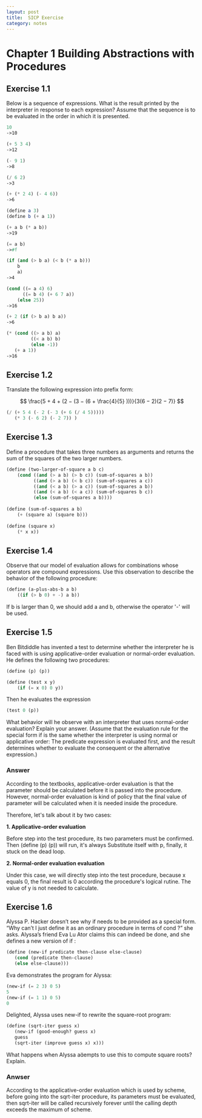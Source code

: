 ```yaml
---
layout: post
title:  SICP Exercise 
category: notes
---
```


# Chapter 1 Building Abstractions with Procedures #

## Exercise 1.1 ##
Below is a sequence of expressions. What is the result printed by the interpreter in response to each expression? Assume that the sequence is to be evaluated in the order in which it is presented.

```scheme
10
->10

(+ 5 3 4)
->12

(- 9 1)
->8

(/ 6 2)
->3

(+ (* 2 4) (- 4 6))
->6

(define a 3)
(define b (+ a 1))

(+ a b (* a b))
->19

(= a b)
->#f

(if (and (> b a) (< b (* a b)))
    b
    a)
->4

(cond ((= a 4) 6)
      ((= b 4) (+ 6 7 a))
    (else 25))
->16

(+ 2 (if (> b a) b a))
->6

(* (cond ((> a b) a)
         ((< a b) b)
         (else -1))
   (+ a 1))
->16
```

## Exercise 1.2 ##

Translate the following expression into prefix form:

$$
\frac{5 + 4 + (2 − (3 − (6 + \frac{4}{5} )))}{3(6 − 2)(2 − 7)}
$$

```scheme
(/ (+ 5 4 (- 2 (- 3 (+ 6 (/ 4 5)))))
   (* 3 (- 6 2) (- 2 7)) )
```

## Exercise 1.3 ##

Define a procedure that takes three numbers as arguments and returns the sum of the squares of the two larger numbers.

```scheme
(define (two-larger-of-square a b c)
    (cond ((and (> a b) (> b c)) (sum-of-squares a b))
          ((and (> a b) (< b c)) (sum-of-squares a c))
          ((and (< a b) (> a c)) (sum-of-squares a b))
          ((and (< a b) (< a c)) (sum-of-squares b c))
          (else (sum-of-squares a b))))
       
(define (sum-of-squares a b)
    (+ (square a) (square b)))  
       
(define (square x)
    (* x x))
```

## Exercise 1.4 ##

Observe that our model of evaluation allows for combinations whose operators are compound expressions. Use this observation to describe the behavior of the following procedure:

```scheme
(define (a-plus-abs-b a b)
    ((if (> b 0) + -) a b))
```

If b is larger than 0, we should add a and b, otherwise the operator '-' will be used.

## Exercise 1.5 ##

Ben Bitdiddle has invented a test to determine whether the interpreter he is faced with is using applicative-order evaluation or normal-order evaluation. He defines the following two procedures:

```scheme
(define (p) (p))

(define (test x y)
    (if (= x 0) 0 y))
```

Then he evaluates the expression

```scheme
(test 0 (p))
```

What behavior will he observe with an interpreter that uses normal-order evaluation? Explain your answer. (Assume that the evaluation rule for the special form if is the same whether the interpreter is using normal or applicative order: The predicate expression is evaluated first, and the result determines whether to evaluate the consequent or the alternative expression.)

### Answer ###

According to the textbooks, applicative-order evaluation is that the parameter should be calculated before it is passed into the procedure. However, normal-order evaluation is kind of policy that the final value of parameter will be calculated when it is needed inside the procedure.

Therefore, let's talk about it by two cases:

**1. Applicative-order evaluation**

Before step into the test procedure, its two parameters must be confirmed. Then (define (p) (p)) will run, it's always Substitute itself with p, finally, it stuck on the dead loop.

**2. Normal-order evaluation evaluation**

Under this case, we will directly step into the test procedure, because x equals 0, the final result is 0 according the procedure's logical rutine. The value of y is not needed to calculate.

## Exercise 1.6 ##

Alyssa P. Hacker doesn’t see why if needs to be provided as a special form. “Why can’t I just define it as an ordinary procedure in terms of cond ?” she asks. Alyssa’s friend Eva Lu Ator claims this can indeed be done, and she
defines a new version of if :

```scheme
(define (new-if predicate then-clause else-clause)
   (cond (predicate then-clause)
   (else else-clause)))
```

Eva demonstrates the program for Alyssa:

```scheme
(new-if (= 2 3) 0 5)
5
(new-if (= 1 1) 0 5)
0
```

Delighted, Alyssa uses new-if to rewrite the square-root program:

```scheme
(define (sqrt-iter guess x)
   (new-if (good-enough? guess x)
   guess
   (sqrt-iter (improve guess x) x)))
```

What happens when Alyssa aempts to use this to compute
square roots? Explain.

### Anwser ###

According to the applicative-order evaluation which is used by scheme, before going into the sqrt-iter procedure, its parameters must be evaluated, then sqrt-iter will be called recursively forever until the calling depth exceeds the maximum of scheme.